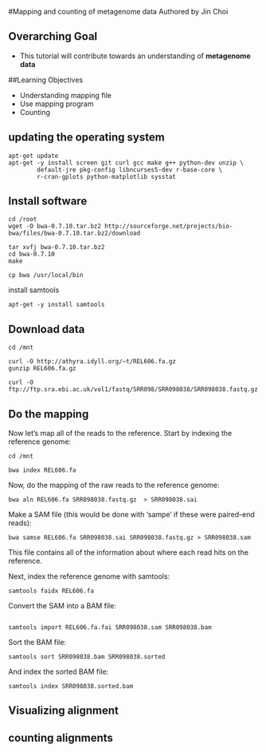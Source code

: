 #Mapping and counting of metagenome data
Authored by Jin Choi

## Overarching Goal
* This tutorial will contribute towards an understanding of **metagenome data**

##Learning Objectives
* Understanding mapping file
* Use mapping program
* Counting

## updating the operating system
```
apt-get update
apt-get -y install screen git curl gcc make g++ python-dev unzip \
        default-jre pkg-config libncurses5-dev r-base-core \
        r-cran-gplots python-matplotlib sysstat
```

## Install software
```
cd /root
wget -O bwa-0.7.10.tar.bz2 http://sourceforge.net/projects/bio-bwa/files/bwa-0.7.10.tar.bz2/download

tar xvfj bwa-0.7.10.tar.bz2
cd bwa-0.7.10
make

cp bwa /usr/local/bin
```

install samtools
```
apt-get -y install samtools
```

## Download data
```
cd /mnt

curl -O http://athyra.idyll.org/~t/REL606.fa.gz
gunzip REL606.fa.gz

curl -O ftp://ftp.sra.ebi.ac.uk/vol1/fastq/SRR098/SRR098038/SRR098038.fastq.gz
```

## Do the mapping
Now let’s map all of the reads to the reference. Start by indexing the reference genome:
```
cd /mnt

bwa index REL606.fa

```
Now, do the mapping of the raw reads to the reference genome:
```
bwa aln REL606.fa SRR098038.fastq.gz  > SRR098038.sai
```
Make a SAM file (this would be done with ‘sampe’ if these were paired-end reads):
```
bwa samse REL606.fa SRR098038.sai SRR098038.fastq.gz > SRR098038.sam
```

This file contains all of the information about where each read hits on the reference.

Next, index the reference genome with samtools:

```
samtools faidx REL606.fa
```

Convert the SAM into a BAM file:
```

samtools import REL606.fa.fai SRR098038.sam SRR098038.bam
```

Sort the BAM file:
```
samtools sort SRR098038.bam SRR098038.sorted
```

And index the sorted BAM file:
```
samtools index SRR098038.sorted.bam

```

## Visualizing alignment


## counting alignments
